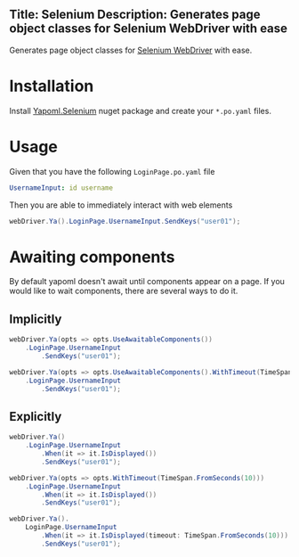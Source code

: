 Title: Selenium
Description: Generates page object classes for Selenium WebDriver with ease
---

Generates page object classes for [Selenium WebDriver](https://selenium.dev) with ease.

# Installation
Install [Yapoml.Selenium](https://www.nuget.org/packages/Yapoml.Selenium) nuget package and create your `*.po.yaml` files.

# Usage
Given that you have the following `LoginPage.po.yaml` file

```yaml
UsernameInput: id username
```

Then you are able to immediately interact with web elements

```csharp
webDriver.Ya().LoginPage.UsernameInput.SendKeys("user01");
```

# Awaiting components

By default yapoml doesn't await until components appear on a page. If you would like to wait components, there are several ways to do it.

## Implicitly

```csharp
webDriver.Ya(opts => opts.UseAwaitableComponents())
    .LoginPage.UsernameInput
        .SendKeys("user01");
```

```csharp
webDriver.Ya(opts => opts.UseAwaitableComponents().WithTimeout(TimeSpan.FromSeconds(10)))
    .LoginPage.UsernameInput
        .SendKeys("user01");
```

## Explicitly

```csharp
webDriver.Ya()
    .LoginPage.UsernameInput
        .When(it => it.IsDisplayed())
        .SendKeys("user01");
```

```csharp
webDriver.Ya(opts => opts.WithTimeout(TimeSpan.FromSeconds(10)))
    .LoginPage.UsernameInput
        .When(it => it.IsDisplayed())
        .SendKeys("user01");
```

```csharp
webDriver.Ya().
    LoginPage.UsernameInput
        .When(it => it.IsDisplayed(timeout: TimeSpan.FromSeconds(10)))
        .SendKeys("user01");
```
